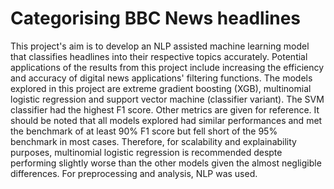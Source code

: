 # Categorising BBC News headlines
This project's aim is to develop an NLP assisted machine learning model that classifies headlines into their respective topics accurately. Potential applications of the results from this project include increasing the efficiency and accuracy of digital news applications' filtering functions. The models explored in this project are extreme gradient boosting (XGB), multinomial logistic regression and support vector machine (classifier variant). The SVM classifier had the highest F1 score. Other metrics are given for reference. It should be noted that all models explored had similar performances and met the benchmark of at least 90% F1 score but fell short of the 95% benchmark in most cases. Therefore, for scalability and explainability purposes, multinomial logistic regression is recommended despte performing slightly worse than the other models given the almost negligible differences.
For preprocessing and analysis, NLP was used. 
